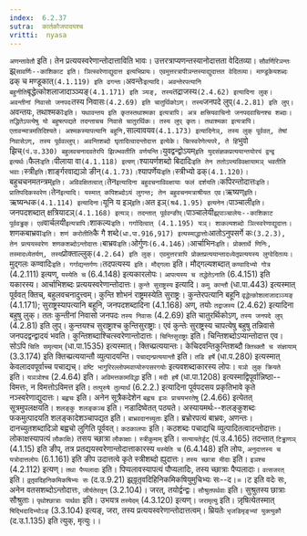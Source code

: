 ```yaml
---
index:  6.2.37
sutra:  कार्तकौजपादयश्च
vritti:  nyasa
---
```


`अणन्तावेतौ` इति। तेन प्रत्ययस्वरेणान्तोदात्ताविति भावः। उत्तरत्राप्यणन्तस्यानोदात्तता वेदितव्या।
`सौवर्णिरिञन्तः` झ्र्`सावर्णिः--काशिकाट इति। ञित्स्वरेणाद्युदात्त इत्यभिप्रायः। एवमुत्तरत्रापीञन्तस्याद्युदात्तत वेदितव्या। माण्डूकेयशब्दः `ढक् च मण्डूकात्` (4.1.119) इति ढगन्तः।
`अवन्तेः` इत्यादि। अवन्तेरपत्यानि बहुनीति `बृद्धेत्कोशलाजादाञ्ञ्यङ्` (4.1.171) इति ञ्यङ्, तस्य `तद्राजस्य` (2.4.62) इत्यादिना लुक्। अवन्तीनां निवासो जनपदः `तस्य निवासः` (4.2.69) इति चातुर्थिकोऽण्। तस्य `जनपदे लुप्` (4.2.81) इति लुप्। `अवन्तयः, तथाश्मकाः` इति। यथावन्तय इति कृतस्तथाश्मका इत्यत्रापि। अत्र क्षत्त्रियवाचिनो जनपदवाचिनश्च शब्दाः। तद्धितेऽपत्येषु यो बहुषत्पद्यते तदन्ताचच निवासे चातुरर्थिकः। तस्य लुप् कृतः। तथाश्मका इत्यत्रापि। एतावन्मात्रमतिदिश्यते। अश्मकस्यापत्यानि बहूनि, `साल्वावयव` (4.1.173) इत्यादिनेञ्, तस्य लुक् पूर्ववत्, तेषां निवासेऽण्, तस्य पूर्ववल्लुप्। अवन्तिशब्दो घृतादित्वादन्तोदात्त इत्येके। चित्स्वरेणेत्यपरे, ते हि `भुवो झिच्` (पं.उ.330) बहुलवचनादवतेरपि झिज्भवतीति वर्णयन्ति।
`युवद्वन्द्वोऽयम्` इति युदसंज्ञकप्रत्ययान्तयोरयं द्वन्द्व इत्यर्थः। `फैलः` इति। `पीलाया वा` (4.1.118) इत्यण्। `श्यायर्णशब्दो बिदादिः` इति तेन ततोऽप्त्यविवक्षायामञ् भवतीति भवाः। `स्त्री` इति। `शार्ङ्गरवाद्यञो ङीन्` (4.1.73)। `श्यापर्णेयः` इति। `स्त्रीभ्यो ढक्` (4.1.120)। `बहुचचनमतन्त्रम्` इति। अविवक्षितत्वात्। `तेन` इत्यादिना बहुवचनाविवक्षायाः फलं दर्शयति।
`कपिरन्तोदात्तः` इति। प्रातिपदिकस्वरेण। `तेन` इत्यादि। यस्मात् कपिशब्दोऽयं लुगन्त; तेन बहुवचनमत्राश्रीयत एव। `ऋष्यण्` इति। `ऋष्यन्धक` (4.1.114) इत्यादिना। `यूनि य इञ्` इति। `अत इञ्` (श्र4.1.95) इत्यनेन। `पाञ्चाली` इति। `जनपदशब्दात् क्षत्रियादञ्` (4.1.168) इत्यञ्। तदन्तात् पूर्ववन्ङीप्। `पाञ्चालेयी` झ्र्पाञ्चालेयः--काशिकाट पूर्ववड्ढक्। एवं `वार्चलयी` इत्यत्रापि। `शाकल्यः` इति। गर्गादित्वात् (4.1.195) यञ्। शाकल्यशब्दो ञित्स्वरेणाद्युदात्तः।
`शणकबाभ्रवाः` इति। शणं करोतीति `कै गै शब्दे` (धा.पा.916,917) इत्यस्माद्धात्तोः `आतोऽनुपसर्गे कः` (3.2.3), तेन प्रत्ययस्वरेण शणकशब्दोऽन्तोदात्तः। `बाभ्रवः` इति। `ओर्गुणः` (6.4.146)।
`आर्चाभिनः` इति। प्रोक्तार्थे णिनिः, तस्मादध्येतर्यण्, तस्य `प्रोक्ताल्लुक्` (4.2.64) इति लुक्। एवमुत्तरत्रापि प्रोक्तप्रत्ययान्तादध्येतृप्रत्ययस्य लुग्वेदितव्यः। `मुद्गलः कण्वादिः` इति। गर्गाद्यन्तर्गणः। `तदपत्यस्य` इति। मौद्गलाः` इति। मौद्गल्यशब्दात् `कण्वादिभ्यो गोत्र` (4.2.111) इत्यण्, `यस्येति च` (6.4.148) इत्यकारलोपः। `आपत्यस्य च तद्धेतेऽनाति` (6.4.151) इति यकारस्य। आर्चाभिशब्दः प्रत्ययस्वरेणान्तोदात्तः।
`कुन्ते सुराष्ट्रस्य` इत्यादि। `कमु कान्तौ` (धा.पा.443) इत्यस्मात् पूर्ववत् क्तिच्, बहुलवचनादुत्त्वम्। कुन्ति शोभनं राष्ट्रमस्येति सुराष्ट्रः। कुन्तेरपत्यानि बहूनि `वृद्धेत्कोशलाजादञ्ञ्यङ्` (4.1.171); सुराष्ट्रस्यापत्यानि बहूनि, जनपदशब्दादिना (4.1.168) अण्, तयोः `तद्राजस्य` (2.4.62) इत्यादिना बहुषु लुक्। ततः कुन्तीनां निवासो जनपदः `तस्य निवासः` (4.2.69) इति चातुरर्थिकोऽण्, `तस्य जनपदे लुप्` (4.2.81) इति लुप्। कुन्तयश्च सुराष्ट्राश्च कुन्तिसुराष्ट्राः। एवं कुन्तेः सुराष्ट्रस्य चापत्येषु बहुषु तन्निवासे जनपदद्वन्द्वादयं भवति। कुन्तिशब्दाश्चित्स्वरेणान्तोदात्तः। `चिन्तिसुराष्ट्राः` इति। चिन्तिशब्दोऽप्यान्तोदात्त एव। सोऽपि `चिति समृत्याम्` (धा.पा.1535) इत्यस्मात्। क्तिच्प्रत्ययान्तः। केचिदवन्तिकुन्तिशब्दौ `क्तिच्क्तौ च संज्ञायाम्` (3.3.174) इति क्तिच्प्रत्ययान्तौ व्युत्पादयन्ति।
`पचाद्यन्प्रत्ययान्तौ` इति। `तडि हर्षे` (धा.प.280) इत्यस्मात् केवलादवपूर्वाच्च पचाद्यच्। `वष्टि भागुरिरल्लोपमवाप्योरुपसरगयोः` इत्यवशब्दाकारस्य लोपः। `यञो लुक् क्रियते` इति। `यञञोश्च` (2.4.64) इति।
`अविमत्तकामविद्धा` इति। `मदी हर्षे` (धा.पा.1208) इत्यस्माद्विपूर्वान्निष्ठा--विमत्तः, न विमत्तोऽविमत्त इति। `तत्पुरुषे तुल्यार्थं` (6.2.2.) इत्यादिना पूर्वपदसय प्रकृतिभावे कृते नञ्स्वरेणाद्युदात्तः। `बह्वचः` इति। अनेन सूत्रैकदेशेन `बह्वच इञः प्राचयभरतेषु` (2.4.66) इत्येतत् सूत्रमुपलक्षयति। `शलङ्कु शलङ्कञ्च` इति। नडादिष्वेतत् पठ्यते। अस्यायमर्थः--शलङ्कुशब्दः फकमुत्पादयति शलङ्कादेशञ्चापद्यत इति।
`बाभ्रवदानच्युताः` इति। ब्रभ्रोरपत्यं बाभ्रवः, अणन्तः। दानच्युतशब्दादिञो बह्वचो लुगिति पूर्ववत्। `कठकालपाः` इति। कठशब्दः पचाद्यचि व्युत्पादितत्वादन्तोदात्तः। लोकाक्षस्यापत्यं `लौकाक्षि)` तसय च्छात्रा `लौकाक्षाः`। `स्त्रीकुमाम्` इति। `सत्यायतेर्ड्रट्` (पं.उ.4.165) तदन्तात् `टिड्ढाणञ्` (4.1.15) इति ङीप्, तत्र प्रतद्ययस्वरेणान्तोदात्ताकारस्य `यस्येति च` (6.4.148) इति लोपः, `अनुदात्तस्य च यत्रोदात्तलोपः` (6.1.161) इति ङीप उदात्तत्वे कृते स्त्रीशब्दो ह्युदात्तः।
`तस्य च्छात्रा मीदाः` इति। `इञश्च` (4.2.112) इत्यण्। `तथा पैप्पलादाः` इति। पिप्पलावस्यापत्यं पौप्यलादिः, तस्य च्छात्राः पैप्पलादाः। `वत्सजरत्` इति। `वृ़तृ़वदिहनिकमिकषिभ्यः सः` (द.उ.9.21) झ्र्वृ़तृ़वदिहिनिकमिकषियुमुचिभ्यः सः--द।=।ट इति वदेः सः, अनेन वतसशब्दोऽन्तोदात्तः, `जीर्यतेरतृन्` (3.2.104)। जरत्, तयोर्द्वन्द्वः। `सौश्रुतपर्थवाः` इति। सुश्रुतस्य छात्राः सौश्रुताः। `पृथोश्छात्राः पार्थवाः` इति। उभयत्र `तस्येदम्` (4.3.120) इत्यण्।
`जरामृत्यु` इति। जृ़षित्येतस्मात् `षिद्भिदादिभ्योऽङ्` (3.3.104) इत्यङ्, जरा, तस्य प्रत्ययस्वरेणान्तोदात्तत्वम्। म्रियतेः `भृजडिमृङ्भ्यां युक्त्युकौ` (द.उ.1.135) इति त्युक्, मृत्युः।।

